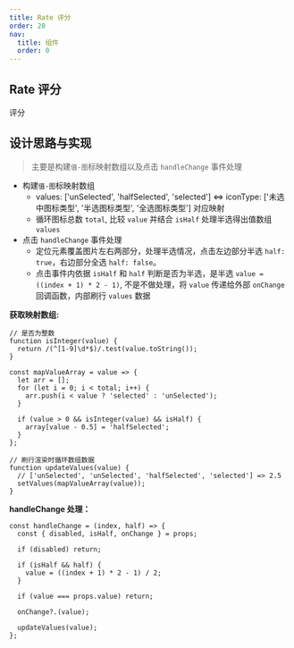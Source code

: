 ```yaml
---
title: Rate 评分
order: 20
nav:
  title: 组件
  order: 0
---
```


## Rate 评分

评分

## 设计思路与实现

> 主要是构建`值-图`标映射数组以及点击 `handleChange` 事件处理

- 构建`值-图`标映射数组
  - values: ['unSelected', 'halfSelected', 'selected'] <=> iconType: ['未选中图标类型', '半选图标类型', '全选图标类型'] 对应映射
  - 循环图标总数 `total`, 比较 `value` 并结合 `isHalf` 处理半选得出值数组 `values`
- 点击 `handleChange` 事件处理
  - 定位元素覆盖图片左右两部分，处理半选情况，点击左边部分半选 `half: true`，右边部分全选 `half: false`。
  - 点击事件内依据 `isHalf` 和 `half` 判断是否为半选，是半选 `value = ((index + 1) * 2 - 1)`, 不是不做处理，将 `value` 传递给外部 `onChange` 回调函数，内部刷行 `values` 数据

**获取映射数组:**

```tsx
// 是否为整数
function isInteger(value) {
  return /(^[1-9]\d*$)/.test(value.toString());
}

const mapValueArray = value => {
  let arr = [];
  for (let i = 0; i < total; i++) {
    arr.push(i < value ? 'selected' : 'unSelected');
  }

  if (value > 0 && isInteger(value) && isHalf) {
    array[value - 0.5] = 'halfSelected';
  }
};

// 刷行渲染时循环数组数据
function updateValues(value) {
  // ['unSelected', 'unSelected', 'halfSelected', 'selected'] => 2.5
  setValues(mapValueArray(value));
}
```

**handleChange 处理：**

```tsx
const handleChange = (index, half) => {
  const { disabled, isHalf, onChange } = props;

  if (disabled) return;

  if (isHalf && half) {
    value = ((index + 1) * 2 - 1) / 2;
  }

  if (value === props.value) return;

  onChange?.(value);

  updateValues(value);
};
```

